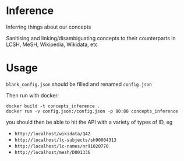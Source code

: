 # Inference

Inferring things about our concepts

Sanitising and linking/disambiguating concepts to their counterparts in LCSH, MeSH, Wikipedia, Wikidata, etc

# Usage

`blank_config.json` should be filled and renamed `config.json`

Then run with docker:

```
docker build -t concepts_inference .
docker run -v config.json:/config.json -p 80:80 concepts_inference
```

you should then be able to hit the API with a variety of types of ID, eg
- `http://localhost/wikidata/Q42`
- `http://localhost/lc-subjects/sh90004313`
- `http://localhost/lc-names/nr91020770`
- `http://localhost/mesh/D001336`

